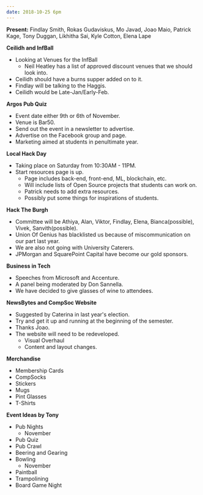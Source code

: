 ```yaml
---
date: 2018-10-25 6pm
---
```


**Present:**
Findlay Smith, Rokas Gudaviskus, Mo Javad, Joao Maio, Patrick Kage, Tony Duggan, Likhitha Sai, Kyle Cotton, Elena Lape

**Ceilidh and InfBall**
- Looking at Venues for the InfBall
    - Neil Heatley has a list of approved discount venues that we should look into.
- Ceilidh should have a burns supper added on to it.
- Findlay will be talking to the Haggis.
- Ceilidh would be Late-Jan/Early-Feb.

**Argos Pub Quiz**
- Event date either 9th or 6th of November.
- Venue is Bar50.
- Send out the event in a newsletter  to advertise.
- Advertise on the Facebook group and page.
- Marketing aimed at students in penultimate year.

**Local Hack Day**
- Taking place on Saturday from 10:30AM - 11PM.
- Start resources page is up.
    - Page includes back-end, front-end, ML, blockchain, etc.
    - Will include lists of Open Source projects that students can work on.
    - Patrick needs to add extra resources.
    - Possibly put some things for inspirations of students.

**Hack The Burgh**
- Committee will be Athiya, Alan, Viktor, Findlay, Elena, Bianca(possible), Vivek, Sanvith(possible).
- Union Of Genius has blacklisted us because of miscommunication on our part last year.
- We are also not going with University Caterers.
- JPMorgan and SquarePoint Capital have become our gold sponsors.

**Business in Tech**
- Speeches from Microsoft and Accenture.
- A panel being moderated by Don Sannella.
- We have decided to give glasses of wine to attendees.

**NewsBytes and CompSoc Website**
- Suggested by Caterina in last year's election.
- Try and get it up and running at the beginning of the semester.
- Thanks Joao.
- The website will need to be redeveloped.
    - Visual Overhaul
    - Content and layout changes.

**Merchandise**
- Membership Cards
- CompSocks
- Stickers
- Mugs
- Pint Glasses
- T-Shirts

**Event Ideas by Tony**
- Pub Nights
    - November
- Pub Quiz
- Pub Crawl
- Beering and Gearing
- Bowling
    - November
- Paintball
- Trampolining
- Board Game Night
